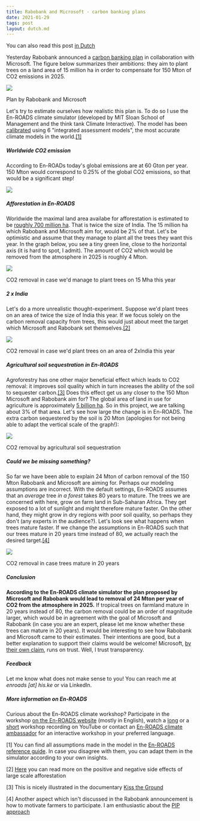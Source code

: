 ```yaml
---
title: Rabobank and Microsoft - carbon banking plans
date: 2021-01-29
tags: post
layout: dutch.md
---
```


You can also read this post [in Dutch](https://his.ke/2021/01/29/rabobank-en-microsoft-carbon-banking/)

Yesterday Rabobank announced a [carbon banking plan](https://www.rabobank.com/en/press/search/2021/20210129-rabobank-to-announce-initiative-to-tackle-global-co2-challenge-while-enhancing-farmers-businesses.html?utm_medium=RSS) in collaboration with Microsoft. The figure below summarizes their ambitions: they aim to plant trees on a land area of 15 million ha in order to compensate for 150 Mton of CO2 emissions in 2025.

![](https://hiskeoverweg.files.wordpress.com/2021/01/image952.png?w=1024)

Plan by Rabobank and Microsoft

Let's try to estimate ourselves how realistic this plan is. To do so I use the En-ROADS climate simulator (developed by MIT Sloan School of Management and the think tank Climate Interactive). The model has been [calibrated](https://youtu.be/M2zUFuXmhDs) using 6 "integrated assessment models", the most accurate climate models in the world.[\[1\]](#footnote1)

##### Worldwide CO2 emission

According to En-ROADs today's global emissions are at 60 Gton per year. 150 Mton would correspond to 0.25% of the global CO2 emissions, so that would be a significant step!

![](https://hiskeoverweg.files.wordpress.com/2021/01/business_as_usual.png?w=969)

##### Afforestation in En-ROADS

Worldwide the maximal land area availabe for afforestation is estimated to be [roughly 700 million ha](https://science.sciencemag.org/content/365/6448/76). That is twice the size of India. The 15 million ha which Rabobank and Microsoft aim for, would be 2% of that. Let's be optimistic and assume that they manage to plant all the trees they want this year. In the graph below, you see a tiny green line, close to the horizontal axis (it is hard to spot, I admit). The amount of CO2 which would be removed from the atmosphere in 2025 is roughly 4 Mton.

![](https://hiskeoverweg.files.wordpress.com/2021/01/bos.png?w=684)

CO2 removal in case we'd manage to plant trees on 15 Mha this year

##### 2 x India

Let's do a more unrealistic thought-experiment. Suppose we'd plant trees on an area of twice the size of India this year. If we focus solely on the carbon removal capacity from trees, this would just about meet the target which Microsoft and Rabobank set themselves.[\[2\]](#footnote2)

![](https://hiskeoverweg.files.wordpress.com/2021/01/bos2.png?w=691)

CO2 removal in case we'd plant trees on an area of 2xIndia this year

##### Agricultural soil sequestration in En-ROADS

Agroforestry has one other major beneficial effect which leads to CO2 removal: it improves soil quality which in turn increases the ability of the soil to sequester carbon.[\[3\]](#footnote3) Does this effect get us any closer to the 150 Mton Microsoft and Rabobank aim for? The global area of land in use for agriculture is approximately [5 billion ha](http://www.fao.org/sustainability/news/detail/en/c/1274219/). So in this project, we are talking about 3% of that area. Let's see how large the change is in En-ROADS. The extra carbon sequestered by the soil is 20 Mton (apologies for not being able to adapt the vertical scale of the graph!):

![](https://hiskeoverweg.files.wordpress.com/2021/01/soil-1.png?w=679)

CO2 removal by agricultural soil sequestration

##### Could we be missing something?

So far we have been able to explain 24 Mton of carbon removal of the 150 Mton Rabobank and Microsoft are aiming for. Perhaps our modeling assumptions are incorrect. With the default settings, En-ROADS assumes that an _average_ tree _in a forest_ takes 80 years to mature. The trees we are concerned with here, grow on farm land in Sub-Saharan Africa. They get exposed to a lot of sunlight and might therefore mature faster. On the other hand, they might grow in dry regions with poor soil quality, so perhaps they don't (any experts in the audience?). Let's look see what happens when trees mature faster. If we change the assumptions in En-ROADS such that our trees mature in 20 years time instead of 80, we actually reach the desired target.[\[4\]](#footnote4)

![](https://hiskeoverweg.files.wordpress.com/2021/01/fast_trees-1.png?w=673)

CO2 removal in case trees mature in 20 years

##### Conclusion

**According to the En-ROADS climate simulator the plan proposed by Microsoft and Rabobank would lead to removal of 24 Mton per year of CO2 from the atmosphere in 2025.** If tropical trees on farmland mature in 20 years instead of 80, the carbon removal could be an order of magnitude larger, which would be in agreement with the goal of Microsoft and Rabobank (in case you are an expert, please let me know whether these trees can mature in 20 years). It would be interesting to see how Rabobank and Microsoft came to their estimates. Their intentions are good, but a better explanation to support their claims would be welcome! Microsoft, [by their own claim](https://www.microsoft.com/en-us/legal/compliance/integrity), runs on trust. Well, I trust transparency.

##### Feedback

Let me know what does not make sense to you! You can reach me at _enroads \[at\] his.ke_ or via LinkedIn.

##### More information on En-ROADS

Curious about the En-ROADS climate workshop? Participate in the workshop [on the En-ROADS website](https://www.climateinteractive.org/get-involved/webinars/) (mostly in English), watch a [long](https://www.youtube.com/watch?v=R9W_KEXNzm4&t=0s) or a [short](https://www.youtube.com/watch?v=u5mrnkOJdso) workshop recording on YouTube or contact an [En-ROADS climate ambassador](https://www.climateinteractive.org/tools/en-roads/climate-ambassadors/) for an interactive workshop in your preferred language.

\[1\] You can find all assumptions made in the model in the [En-ROADS reference guide](https://img.climateinteractive.org/wp-content/uploads/2021/01/En-ROADS_Reference_Guide_012221.pdf). In case you disagree with them, you can adapt them in the simulator according to your own insights.

\[2\] [Here](https://docs.climateinteractive.org/projects/en-roads/en/latest/guide/afforestation.html) you can read more on the positive and negative side effects of large scale afforestation

\[3\] This is nicely illustrated in the documentary [Kiss the Ground](https://kisstheground.com/)

\[4\] Another aspect which isn't discussed in the Rabobank announcement is how to motivate farmers to participate. I am enthusiastic about the [PIP approach](https://www.wur.nl/en/Research-Results/Research-Institutes/Environmental-Research/Programmes/Sustainable-Land-Use/Sustainable-production-systems/The-PIP-approach-proud-farmers-better-soils-more-food.htm)
